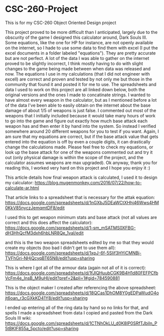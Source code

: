 # CSC-260-Project
This is for my CSC-260 Object Oriented Design project


This project proved to be more difficult than I anticipated, largely due to the obscurity of the game I designed this calculator around, Dark Souls III. Some equations, like the one for HP for instance, are not openly available on the internet, so I hade to use some data to find them with excel (I put the excel documents in a folder labeled "equations"). They are pretty accurate but are not perfect. A lot of the data I was able to gather on the internet proved to be slightly incorrect, I think mostly having to do with slight changes to the game being made between when data was released and now. The equations I use in my calculations (that I did not engineer with excell) are correct and proven and tested by not only me but those in the community that found it and posted it for me to use. The spreadsheets and data I used to work on this project are all linked down below, both the original versions and the ones I made to concatinate strings. I wanted to have almost every weapon in the calculator, but as I mentioned before a lot of the data I've been able to easily obtain on the internet about the base damage of about 1/5 of weapons is just false. I commented out most of the weapons that I initially included because it would take many hours of work to go into the game and figure out exactly how much base attack each weapon has and then enter it by hand into the system. So instead I verified somewhere around 20 different weapons for you to test if you want. Again, I am sure that my equations are correct, but if the base attack value that gets entered into the equation is off by even a couple digits, it can drastically change the calculations made. Please feel free to check my equations, or look up the base attack for one of the weapons commented out and try it out (only physical damage is within the scope of the project, and the calculator assumes weapons are max upgraded). Ok anyway, thank you for reading this, I worked very hard on this project and I hope you enjoy it :)

This article details how final weapon attack is calculated, I used it to design my calculator:
https://blog.mugenmonkey.com/2016/07/22/how-to-calculate-ar.html

That article links to a spreadsheet that is necessary for the attak equation:
https://docs.google.com/spreadsheets/d/1nGXbJ5DEaWCtXHhj46Wws4HM0KkV85nyczJemqmtDF8/edit

I used this to get weapon minimum stats and base attack (not all values are correct and this does affect the calculator):
https://docs.google.com/spreadsheets/d/1-sm_mSATMS0XFBG-dH3HhQcfM3dxh6hbLNR8Qe_1vaI/edit 

and this is the two weapon spreadsheets edited by me so that they would create my objects (too bad I didn't get to use them all):
https://docs.google.com/spreadsheets/d/1xpJ-6f-5SIif3HYiCMNBj-TVFhGri-NHjQcyqBT65N8/edit?usp=sharing

This is where I got all of the armour data (again not all of it is correct):
https://docs.google.com/spreadsheets/d/1fJlQHuubCGK9B4H1d80FEFPCfbVcFm4e_InsB_M9uHI/edit?pref=2&pli=1#gid=784590881

This is the object maker I created after referencing the above spreadsheet:
https://docs.google.com/spreadsheets/d/18QCas1DhOM8Y0gEDPaWudO4ojt6oan_r3cGXkKD41Y8/edit?usp=sharing

I ended up entering all of the ring data by hand so no links for that, and spells I made a spreadsheet from data I copied and pasted from the Dark Souls III wiki:
https://docs.google.com/spreadsheets/d/1CTNhOkLU_d0K8lP0SRfTJbiIn_P5tBKIF855a_5pcto/edit?usp=sharing
